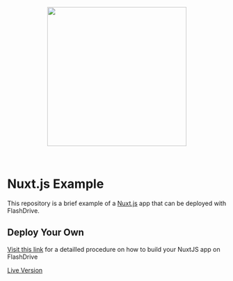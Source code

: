 <p align="center"><a href="https://devcenter.flashdrive.io/deploy-nuxtjs-on-flashdrive-io/"><img align="center" style="width:320px" src="https://devcenter.flashdrive.io/wp-content/uploads/2020/10/cropped-flashdrive-full-logo-2.png"/></a></p><br/>

# Nuxt.js Example

This repository is a brief example of a [Nuxt.js](https://nuxtjs.org) app that can be deployed with FlashDrive.

## Deploy Your Own

[Visit this link](https://devcenter.flashdrive.io/deploy-nuxtjs-on-flashdrive-io/) for a detailled procedure on how to build your NuxtJS app on FlashDrive

[Live Version](https://nuxtjs.us06.fldrv.com/)
